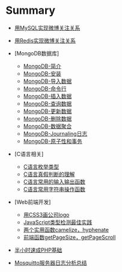 # Summary

* [用MySQL实现微博关注关系](./blog/20150619-weibo-follow.md)
* [用Redis实现微博关注关系](./blog/20150702-weibo-redis-follow.md)

* [MongoDB数据库]
	* [MongoDB-简介](./blog/mongodb/introduction.md)
	* [MongoDB-安装](./blog/mongodb/install.md)
	* [MongoDB-导入数据](./blog/mongodb/import.md)
	* [MongoDB-命令行](./blog/mongodb/shell.md)
	* [MongoDB-插入数据](./blog/mongodb/insert.md)
	* [MongoDB-查询数据](./blog/mongodb/query.md)
	* [MongoDB-更新数据](./blog/mongodb/update.md)
	* [MongoDB-删除数据](./blog/mongodb/remove.md)
	* [MongoDB-数据聚合](./blog/mongodb/aggregation.md)
	* [MongoDB-Journaling日志](./blog/mongodb/journal.md)
	* [MongoDB-原子性和事务](./blog/mongodb/transactions.md)

* [C语言相关]
	* [C语言枚举类型](./blog/clang/20150610-enum.md)
	* [C语言真假判断的理解](./blog/clang/20150608-true-false.md)
	* [C语言常用的输入输出函数](./blog/clang/20150604-input-ouput.md)
	* [C语言常用字符串操作函数](./blog/clang/20150607-string-fuc.md)

* [Web前端开发]
	* [用CSS3画公司logo](./blog/webfront/20150606-css3-draw-logo.md)
	* [JavaScript类型检测最佳实践](./blog/webfront/20150603-type-check.md)
	* [两个实用函数camelize，hyphenate](./blog/webfront/20150602-hyphenate.md)
	* [前端函数getPageSize，getPageScroll](./blog/webfront/20150601-getpagesize.md)

* [半小时速成PHP基础](./blog/20150605-php-tutor.md)
* [Mosquitto服务器日志分析总结](./blog/20150611-mosquitto-log.md)